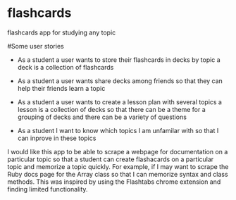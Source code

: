 # flashcards
flashcards app for studying any topic

#Some user stories

* As a student a user wants to store their flashcards in decks by topic a deck is a collection of flashcards

* As a student a user wants share decks among friends so that they can help their friends learn a topic

* As a student a  user wants to create a lesson plan with several topics a lesson is a collection of decks so that there can be a theme for a grouping of decks and there can be a variety of questions

* As a student I want to know which topics I am unfamilar with so that I can inprove in these topics

I would like this app to be able to scrape a webpage for documentation on a particular topic so that a student can create flashacards on a particular topic and memorize a topic quickly.  For example, if I may want to scrape the Ruby docs page for the Array class so that I can memorize syntax and class methods.  This was inspired by using the Flashtabs chrome extension and finding limited functionality.